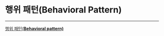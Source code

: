 # 행위 패턴(Behavioral Pattern)

---

[행위 패턴(**Behavioral pattern)**](Behavioral_Pattern/Behavioral_pattern.md)